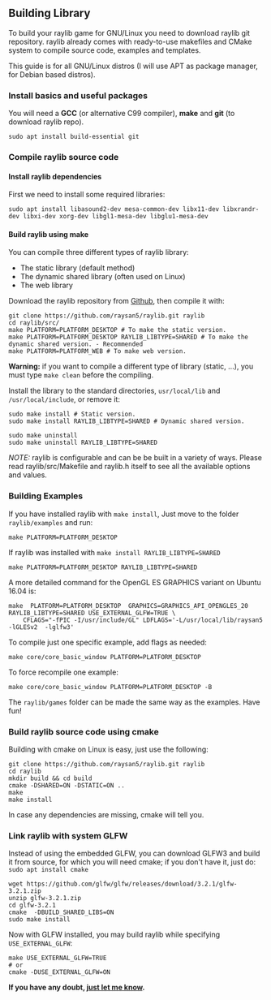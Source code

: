 ## Building Library

To build your raylib game for GNU/Linux you need to download raylib git repository. raylib already comes with ready-to-use makefiles and CMake system to compile source code, examples and templates.  

This guide is for all GNU/Linux distros (I will use APT as package manager, for Debian based distros).

### Install basics and useful packages
You will need a **GCC** (or alternative C99 compiler), **make** and **git** (to download raylib repo).

    sudo apt install build-essential git

### Compile raylib source code
#### Install raylib dependencies
First we need to install some required libraries:

    sudo apt install libasound2-dev mesa-common-dev libx11-dev libxrandr-dev libxi-dev xorg-dev libgl1-mesa-dev libglu1-mesa-dev

#### Build raylib using make
You can compile three different types of raylib library:

* The static library (default method)
* The dynamic shared library (often used on Linux)
* The web library

Download the raylib repository from [Github](https://github.com/raysan5/raylib), then compile it with:

    git clone https://github.com/raysan5/raylib.git raylib
    cd raylib/src/
    make PLATFORM=PLATFORM_DESKTOP # To make the static version.
    make PLATFORM=PLATFORM_DESKTOP RAYLIB_LIBTYPE=SHARED # To make the dynamic shared version. - Recommended
    make PLATFORM=PLATFORM_WEB # To make web version.

**Warning:** if you want to compile a different type of library (static, ...), you must type `make clean` before the compiling.

Install the library to the standard directories, `usr/local/lib` and `/usr/local/include`, or remove it:

    sudo make install # Static version.
    sudo make install RAYLIB_LIBTYPE=SHARED # Dynamic shared version.
    
    sudo make uninstall
    sudo make uninstall RAYLIB_LIBTYPE=SHARED

_NOTE:_ raylib is configurable and can be be built in a variety of ways. Please read raylib/src/Makefile and raylib.h itself to see all the available options and values.  

### Building Examples

If you have installed raylib with `make install`, Just move to the folder `raylib/examples` and run:

    make PLATFORM=PLATFORM_DESKTOP

If raylib was installed with `make install RAYLIB_LIBTYPE=SHARED`

    make PLATFORM=PLATFORM_DESKTOP RAYLIB_LIBTYPE=SHARED

A more detailed command for the OpenGL ES GRAPHICS variant on Ubuntu 16.04 is:

    make  PLATFORM=PLATFORM_DESKTOP  GRAPHICS=GRAPHICS_API_OPENGLES_20 RAYLIB_LIBTYPE=SHARED USE_EXTERNAL_GLFW=TRUE \
        CFLAGS="-fPIC -I/usr/include/GL" LDFLAGS='-L/usr/local/lib/raysan5 -lGLESv2  -lglfw3'
    
To compile just one specific example, add flags as needed:

    make core/core_basic_window PLATFORM=PLATFORM_DESKTOP

To force recompile one example:

    make core/core_basic_window PLATFORM=PLATFORM_DESKTOP -B

The `raylib/games` folder can be made the same way as the examples. Have fun!

### Build raylib source code using cmake

Building with cmake on Linux is easy, just use the following:

```
git clone https://github.com/raysan5/raylib.git raylib
cd raylib
mkdir build && cd build
cmake -DSHARED=ON -DSTATIC=ON ..
make
make install
```

In case any dependencies are missing, cmake will tell you.

### Link raylib with system GLFW

Instead of using the embedded GLFW, you can download GLFW3 and build it from source, for which you will need cmake; if you don't have it, just do: `sudo apt install cmake`

    wget https://github.com/glfw/glfw/releases/download/3.2.1/glfw-3.2.1.zip
    unzip glfw-3.2.1.zip
    cd glfw-3.2.1
    cmake  -DBUILD_SHARED_LIBS=ON
    sudo make install

Now with GLFW installed, you may build raylib while specifying `USE_EXTERNAL_GLFW`:

```
make USE_EXTERNAL_GLFW=TRUE
# or
cmake -DUSE_EXTERNAL_GLFW=ON
```

**If you have any doubt, [just let me know][raysan5].**

[raysan5]: mailto:ray@raylib.com "Ramon Santamaria - Ray San"